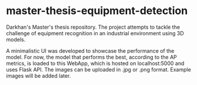 # master-thesis-equipment-detection
Darkhan's Master's thesis repository. The project attempts to tackle the challenge of equipment recognition in an industrial environment using 3D models.

A minimalistic UI was developed to showcase the performance of the model. For now, the model that performs the best, according to the AP metrics, is loaded to this WebApp, which is hosted on localhost:5000 and uses Flask API. The images can be uploaded in .jpg or .png format. Example images will be added later. 